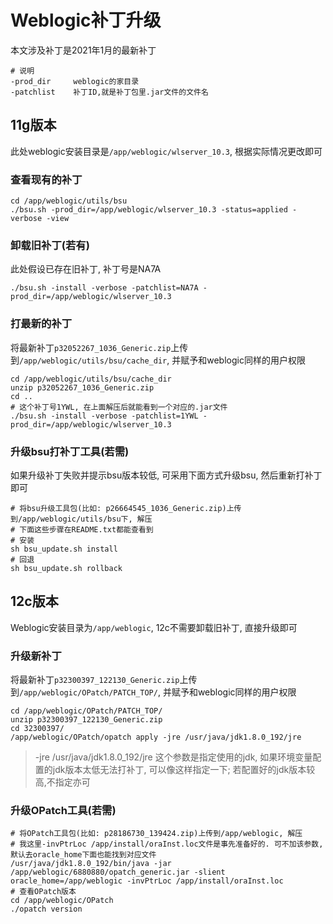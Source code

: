 # Weblogic补丁升级

本文涉及补丁是2021年1月的最新补丁

```shell
# 说明
-prod_dir     weblogic的家目录
-patchlist    补丁ID,就是补丁包里.jar文件的文件名
```

## 11g版本

此处weblogic安装目录是`/app/weblogic/wlserver_10.3`, 根据实际情况更改即可

### 查看现有的补丁

```shell
cd /app/weblogic/utils/bsu
./bsu.sh -prod_dir=/app/weblogic/wlserver_10.3 -status=applied -verbose -view
```

### 卸载旧补丁(若有)

此处假设已存在旧补丁, 补丁号是NA7A

```shell
./bsu.sh -install -verbose -patchlist=NA7A -prod_dir=/app/weblogic/wlserver_10.3
```

### 打最新的补丁

将最新补丁`p32052267_1036_Generic.zip`上传到`/app/weblogic/utils/bsu/cache_dir`, 并赋予和weblogic同样的用户权限

```shell
cd /app/weblogic/utils/bsu/cache_dir
unzip p32052267_1036_Generic.zip
cd ..
# 这个补丁号1YWL, 在上面解压后就能看到一个对应的.jar文件
./bsu.sh -install -verbose -patchlist=1YWL -prod_dir=/app/weblogic/wlserver_10.3
```

### 升级bsu打补丁工具(若需)

如果升级补丁失败并提示bsu版本较低, 可采用下面方式升级bsu, 然后重新打补丁即可

```shell
# 将bsu升级工具包(比如: p26664545_1036_Generic.zip)上传到/app/weblogic/utils/bsu下, 解压
# 下面这些步骤在README.txt都能查看到
# 安装
sh bsu_update.sh install
# 回退
sh bsu_update.sh rollback
```

## 12c版本

Weblogic安装目录为`/app/weblogic`, 12c不需要卸载旧补丁, 直接升级即可

### 升级新补丁

将最新补丁`p32300397_122130_Generic.zip`上传到`/app/weblogic/OPatch/PATCH_TOP/`, 并赋予和weblogic同样的用户权限

```shell
cd /app/weblogic/OPatch/PATCH_TOP/
unzip p32300397_122130_Generic.zip
cd 32300397/
/app/weblogic/OPatch/opatch apply -jre /usr/java/jdk1.8.0_192/jre
```

> -jre /usr/java/jdk1.8.0_192/jre 这个参数是指定使用的jdk, 如果环境变量配置的jdk版本太低无法打补丁, 可以像这样指定一下; 若配置好的jdk版本较高,不指定亦可

### 升级OPatch工具(若需)

```shell
# 将OPatch工具包(比如: p28186730_139424.zip)上传到/app/weblogic, 解压
# 我这里-invPtrLoc /app/install/oraInst.loc文件是事先准备好的. 可不加该参数, 默认去oracle_home下面也能找到对应文件
/usr/java/jdk1.8.0_192/bin/java -jar /app/weblogic/6880880/opatch_generic.jar -slient oracle_home=/app/weblogic -invPtrLoc /app/install/oraInst.loc
# 查看OPatch版本
cd /app/weblogic/OPatch
./opatch version
```
